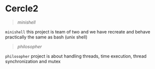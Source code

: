 # Cercle2

> *minishell*

`minishell` this project is team of two and we have recreate and behave practically the same as bash (unix shell)

> *philosopher*

`philosopher` project is about handling threads, time execution, thread synchronization and mutex
